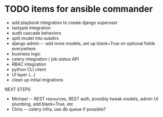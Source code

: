 TODO items for ansible commander
================================

* add playbook integration to create django superuser
* tastypie integration
* audit cascade behaviors
* split model into subdirs
* django admin -- add more models, set up blank=True on optional fields everywhere
* business logic 
* celery integration / job status API
* RBAC integration
* python CLI client
* UI layer (...)
* clean up initial migrations

NEXT STEPS

* Michael -- REST resources, REST auth, possibly tweak models, admin UI plumbing, add blank=True, etc
* Chris -- celery infra, use db queue if possible?
